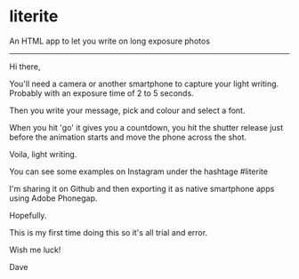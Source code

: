 literite
========

An HTML app to let you write on long exposure photos

---

Hi there,

You'll need a camera or another smartphone to capture your light writing. Probably with an exposure time of 2 to 5 seconds.

Then you write your message, pick and colour and select a font.

When you hit 'go' it gives you a countdown, you hit the shutter release just before the animation starts and move the phone across the shot.

Voila, light writing.

You can see some examples on Instagram under the hashtage #literite

I'm sharing it on Github and then exporting it as native smartphone apps using Adobe Phonegap.

Hopefully.

This is my first time doing this so it's all trial and error.

Wish me luck!

Dave
